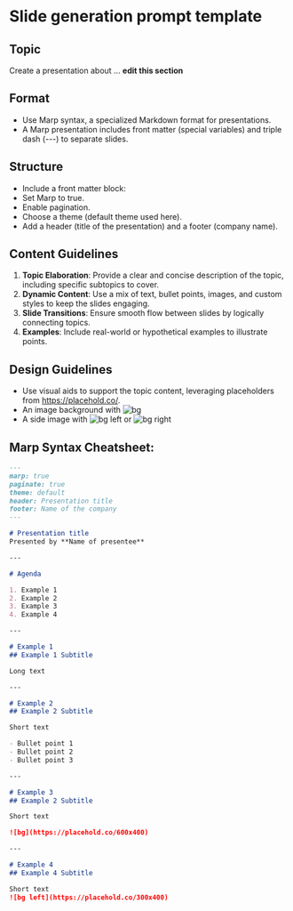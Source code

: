 # Slide generation prompt template

## Topic
Create a presentation about ... **edit this section**

## Format
- Use Marp syntax, a specialized Markdown format for presentations.
- A Marp presentation includes front matter (special variables) and triple dash (---) to separate slides.

## Structure
- Include a front matter block:
- Set Marp to true.
- Enable pagination.
- Choose a theme (default theme used here).
- Add a header (title of the presentation) and a footer (company name).

## Content Guidelines
1. **Topic Elaboration**: Provide a clear and concise description of the topic, including specific subtopics to cover.
2. **Dynamic Content**: Use a mix of text, bullet points, images, and custom styles to keep the slides engaging.
3. **Slide Transitions**: Ensure smooth flow between slides by logically connecting topics.
4. **Examples**: Include real-world or hypothetical examples to illustrate points.

## Design Guidelines
- Use visual aids to support the topic content, leveraging placeholders from https://placehold.co/.
- An image background with ![bg](https://placehold.co/600x400)
- A side image with ![bg left](https://placehold.co/300x400) or ![bg right](https://placehold.co/300x400)


## Marp Syntax Cheatsheet:

```markdown
---
marp: true
paginate: true
theme: default
header: Presentation title
footer: Name of the company
---

# Presentation title
Presented by **Name of presentee**

---

# Agenda

1. Example 1
2. Example 2
3. Example 3
4. Example 4

---

# Example 1
## Example 1 Subtitle

Long text

---

# Example 2
## Example 2 Subtitle

Short text

- Bullet point 1
- Bullet point 2
- Bullet point 3

---

# Example 3
## Example 2 Subtitle

Short text

![bg](https://placehold.co/600x400)

---

# Example 4
## Example 4 Subtitle

Short text
![bg left](https://placehold.co/300x400)


```


